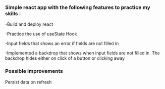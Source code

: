 ### Simple react app with the following features to practice my skills :

-Build and deploy react

-Practice the use of useState Hook

-Input fields that shows an error if fields are not filled in

-Implemented a backdrop that shows when input fields are not filled in. The backdrop hides either on click of a button or clicking away

### Possible improvements

Persist data on refresh
